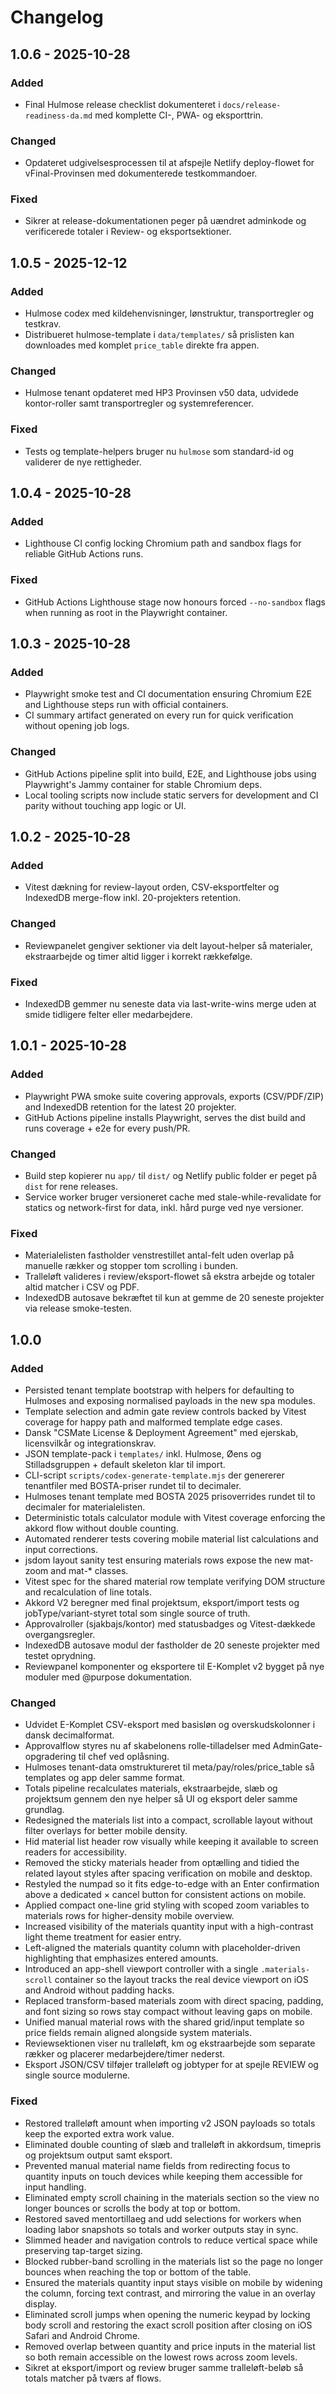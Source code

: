 # Changelog

## 1.0.6 - 2025-10-28

### Added
- Final Hulmose release checklist dokumenteret i `docs/release-readiness-da.md` med komplette CI-, PWA- og eksporttrin.

### Changed
- Opdateret udgivelsesprocessen til at afspejle Netlify deploy-flowet for vFinal-Provinsen med dokumenterede testkommandoer.

### Fixed
- Sikrer at release-dokumentationen peger på uændret adminkode og verificerede totaler i Review- og eksportsektioner.


## 1.0.5 - 2025-12-12

### Added
- Hulmose codex med kildehenvisninger, lønstruktur, transportregler og testkrav.
- Distribueret hulmose-template i `data/templates/` så prislisten kan downloades med komplet `price_table` direkte fra appen.

### Changed
- Hulmose tenant opdateret med HP3 Provinsen v50 data, udvidede kontor-roller samt transportregler og systemreferencer.

### Fixed
- Tests og template-helpers bruger nu `hulmose` som standard-id og validerer de nye rettigheder.

## 1.0.4 - 2025-10-28

### Added
- Lighthouse CI config locking Chromium path and sandbox flags for reliable GitHub Actions runs.

### Fixed
- GitHub Actions Lighthouse stage now honours forced `--no-sandbox` flags when running as root in the Playwright container.

## 1.0.3 - 2025-10-28

### Added
- Playwright smoke test and CI documentation ensuring Chromium E2E and Lighthouse steps run with official containers.
- CI summary artifact generated on every run for quick verification without opening job logs.

### Changed
- GitHub Actions pipeline split into build, E2E, and Lighthouse jobs using Playwright's Jammy container for stable Chromium deps.
- Local tooling scripts now include static servers for development and CI parity without touching app logic or UI.

## 1.0.2 - 2025-10-28

### Added
- Vitest dækning for review-layout orden, CSV-eksportfelter og IndexedDB merge-flow inkl. 20-projekters retention.

### Changed
- Reviewpanelet gengiver sektioner via delt layout-helper så materialer, ekstraarbejde og timer altid ligger i korrekt rækkefølge.

### Fixed
- IndexedDB gemmer nu seneste data via last-write-wins merge uden at smide tidligere felter eller medarbejdere.

## 1.0.1 - 2025-10-28

### Added
- Playwright PWA smoke suite covering approvals, exports (CSV/PDF/ZIP) and IndexedDB retention for the latest 20 projekter.
- GitHub Actions pipeline installs Playwright, serves the dist build and runs coverage + e2e for every push/PR.

### Changed
- Build step kopierer nu `app/` til `dist/` og Netlify public folder er peget på `dist` for rene releases.
- Service worker bruger versioneret cache med stale-while-revalidate for statics og network-first for data, inkl. hård purge ved nye versioner.

### Fixed
- Materialelisten fastholder venstrestillet antal-felt uden overlap på manuelle rækker og stopper tom scrolling i bunden.
- Tralleløft valideres i review/eksport-flowet så ekstra arbejde og totaler altid matcher i CSV og PDF.
- IndexedDB autosave bekræftet til kun at gemme de 20 seneste projekter via release smoke-testen.

## 1.0.0

### Added
- Persisted tenant template bootstrap with helpers for defaulting to Hulmoses and exposing normalised payloads in the new spa modules.
- Template selection and admin gate review controls backed by Vitest coverage for happy path and malformed template edge cases.
- Dansk "CSMate License & Deployment Agreement" med ejerskab, licensvilkår og integrationskrav.
- JSON template-pack i `templates/` inkl. Hulmose, Øens og Stilladsgruppen + default skeleton klar til import.
- CLI-script `scripts/codex-generate-template.mjs` der genererer tenantfiler med BOSTA-priser rundet til to decimaler.
- Hulmoses tenant template med BOSTA 2025 prisoverrides rundet til to decimaler for materialelisten.
- Deterministic totals calculator module with Vitest coverage enforcing the akkord flow without double counting.
- Automated renderer tests covering mobile material list calculations and input corrections.
- jsdom layout sanity test ensuring materials rows expose the new mat-zoom and mat-* classes.
- Vitest spec for the shared material row template verifying DOM structure and recalculation of line totals.
- Akkord V2 beregner med final projektsum, eksport/import tests og jobType/variant-styret total som single source of truth.
- Approvalroller (sjakbajs/kontor) med statusbadges og Vitest-dækkede overgangsregler.
- IndexedDB autosave modul der fastholder de 20 seneste projekter med testet oprydning.
- Reviewpanel komponenter og eksportere til E-Komplet v2 bygget på nye moduler med @purpose dokumentation.

### Changed
- Udvidet E-Komplet CSV-eksport med basisløn og overskudskolonner i dansk decimalformat.
- Approvalflow styres nu af skabelonens rolle-tilladelser med AdminGate-opgradering til chef ved oplåsning.
- Hulmoses tenant-data omstruktureret til meta/pay/roles/price_table så templates og app deler samme format.
- Totals pipeline recalculates materials, ekstraarbejde, slæb og projektsum gennem den nye helper så UI og eksport deler samme grundlag.
- Redesigned the materials list into a compact, scrollable layout without filter overlays for better mobile density.
- Hid material list header row visually while keeping it available to screen readers for accessibility.
- Removed the sticky materials header from optælling and tidied the related layout styles after spacing verification on mobile and desktop.
- Restyled the numpad so it fits edge-to-edge with an Enter confirmation above a dedicated × cancel button for consistent actions on mobile.
- Applied compact one-line grid styling with scoped zoom variables to materials rows for higher-density mobile overview.
- Increased visibility of the materials quantity input with a high-contrast light theme treatment for easier entry.
- Left-aligned the materials quantity column with placeholder-driven highlighting that emphasizes entered amounts.
- Introduced an app-shell viewport controller with a single `.materials-scroll` container so the layout tracks the real device viewport on iOS and Android without padding hacks.
- Replaced transform-based materials zoom with direct spacing, padding, and font sizing so rows stay compact without leaving gaps on mobile.
- Unified manual material rows with the shared grid/input template so price fields remain aligned alongside system materials.
- Reviewsektionen viser nu tralleløft, km og ekstraarbejde som separate rækker og placerer medarbejdere/timer nederst.
- Eksport JSON/CSV tilføjer tralleløft og jobtyper for at spejle REVIEW og single source modulerne.

### Fixed
- Restored tralleløft amount when importing v2 JSON payloads so totals keep the exported extra work value.
- Eliminated double counting of slæb and tralleløft in akkordsum, timepris og projektsum output samt eksport.
- Prevented manual material name fields from redirecting focus to quantity inputs on touch devices while keeping them accessible for input handling.
- Eliminated empty scroll chaining in the materials section so the view no longer bounces or scrolls the body at top or bottom.
- Restored saved mentortillaeg and udd selections for workers when loading labor snapshots so totals and worker outputs stay in sync.
- Slimmed header and navigation controls to reduce vertical space while preserving tap-target sizing.
- Blocked rubber-band scrolling in the materials list so the page no longer bounces when reaching the top or bottom of the table.
- Ensured the materials quantity input stays visible on mobile by widening the column, forcing text contrast, and mirroring the value in an overlay display.
- Eliminated scroll jumps when opening the numeric keypad by locking body scroll and restoring the exact scroll position after closing on iOS Safari and Android Chrome.
- Removed overlap between quantity and price inputs in the material list so both remain accessible on the lowest rows across zoom levels.
- Sikret at eksport/import og review bruger samme tralleløft-beløb så totals matcher på tværs af flows.
